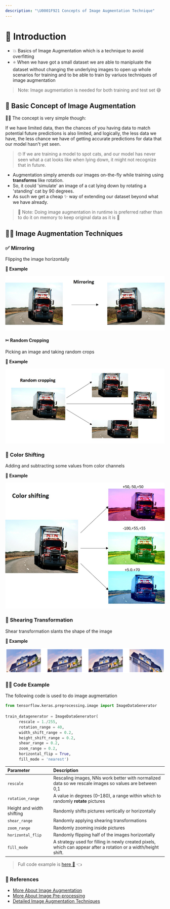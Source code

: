 ```yaml
---
description: "\U0001F921 Concepts of Image Augmentation Technique"
---
```


# 🌱 Introduction

* 💥 Basics of Image Augmentation which is a technique to avoid overfitting
* ⭐ When we have got a small dataset we are able to manipluate the dataset without changing the underlying images to open up whole scenarios for training and to be able to train by variuos techniques of image augmentation

> Note: Image augmentation is needed for both training and test set 😅

## 🚩 Basic Concept of Image Augmentation

👩‍🏫 The concept is very simple though:

If we have limited data, then the chances of you having data to match potential future predictions is also limited, and logically, the less data we have, the less chance we have of getting accurate predictions for data that our model hasn't yet seen.

> 🙄 If we are training a model to spot cats, and our model has never seen what a cat looks like when lying down, it might not recognize that in future.

* Augmentation simply amends our images on-the-fly while training using **transforms** like rotation.
* So, it could 'simulate' an image of a cat lying down by rotating a 'standing' cat by 90 degrees.
* As such we get a cheap ✨ way of extending our dataset beyond what we have already.

> 🔎 Note: Doing image augmentation in runtime is preferred rather than to do it on memory to keep original data as it is 🤔

## 🤸‍♀️ Image Augmentation Techniques

### ✅ Mirroring

Flipping the image horizontally

**🚀 Example**

![](../.gitbook/assets/mirroring.jpg)

#### ✂ Random Cropping

Picking an image and taking random crops

**🚀 Example**

![](../.gitbook/assets/cropping.jpg)

### 🎨 Color Shifting

Adding and subtracting some values from color channels

**🚀 Example**

![](../.gitbook/assets/colorshifting.jpg)

### 📐 Shearing Transformation

Shear transformation slants the shape of the image

**🚀 Example**

![](../.gitbook/assets/shearingtransform.png)

### 👩‍💻 Code Example

The following code is used to do image augmentation

```python
from tensorflow.keras.preprocessing.image import ImageDataGenerator

train_datagenerator = ImageDataGenerator(
      rescale = 1./255,
      rotation_range = 40,
      width_shift_range = 0.2,
      height_shift_range = 0.2,
      shear_range = 0.2,
      zoom_range = 0.2,
      horizontal_flip = True,
      fill_mode = 'nearest')
```

| Parameter | Description |
| :--- | :--- |
| `rescale` | Rescaling images, NNs work better with normalized data so we rescale images so values are between 0,1 |
| `rotation_range` | A value in degrees \(0–180\), a range within which to randomly **rotate** pictures |
| Height and width shifting | Randomly shifts pictures vertically or horizontally |
| `shear_range` | Randomly applying shearing transformations |
| `zoom_range` | Randomly zooming inside pictures |
| `horizontal_flip` | Randomly flipping half of the images horizontally |
| `fill_mode` | A strategy used for filling in newly created pixels, which can appear after a rotation or a width/height shift. |

> Full code example is [here 🐾](https://github.com/asmaamirkhan/DeepLearningNotes/tree/13adbc3474418fb2aa2e70d0202c2c9c8a6db938/6-ImageAugmentation/0-ImageAugmentation.ipynb) 👈

### 🧐 References

* [More About Image Augmentation](https://github.com/keras-team/keras-preprocessing)
* [More About Image Pre-processing](https://keras.io/preprocessing/image/)
* [Detailed Image Augmentation Techniques](http://datahacker.rs/020-cnn-data-augmentations/)

